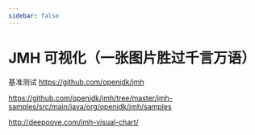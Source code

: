 ```yaml
---
sidebar: false
---
```


# JMH 可视化（一张图片胜过千言万语）

基准测试 https://github.com/openjdk/jmh

https://github.com/openjdk/jmh/tree/master/jmh-samples/src/main/java/org/openjdk/jmh/samples

http://deepoove.com/jmh-visual-chart/

<JmhEcharts/>
